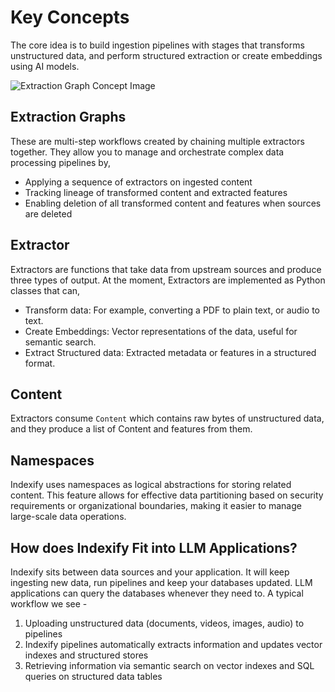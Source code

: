 # Key Concepts 

The core idea is to build ingestion pipelines with stages that transforms unstructured data, and perform structured extraction or create embeddings using AI models.

![Extraction Graph Concept Image](/images/extraction_graph_key_concept.png)
 
## Extraction Graphs
These are multi-step workflows created by chaining multiple extractors together. They allow you to manage and orchestrate complex data processing pipelines by,

  - Applying a sequence of extractors on ingested content
  - Tracking lineage of transformed content and extracted features
  - Enabling deletion of all transformed content and features when sources are deleted

## Extractor

Extractors are functions that take data from upstream sources and produce three types of output. At the moment, Extractors are implemented as Python classes that can,

  - Transform data: For example, converting a PDF to plain text, or audio to text.
  - Create Embeddings: Vector representations of the data, useful for semantic search.
  - Extract Structured data: Extracted metadata or features in a structured format.

## Content
Extractors consume `Content` which contains raw bytes of unstructured data, and they produce a list of Content and features from them.

## Namespaces

Indexify uses namespaces as logical abstractions for storing related content. This feature allows for effective data partitioning based on security requirements or organizational boundaries, making it easier to manage large-scale data operations.

## How does Indexify Fit into LLM Applications?

Indexify sits between data sources and your application. It will keep ingesting new data, run pipelines and keep your databases updated. LLM applications can query the databases whenever they need to. A typical workflow we see - 

  1. Uploading unstructured data (documents, videos, images, audio) to pipelines
  2. Indexify pipelines automatically extracts information and updates vector indexes and structured stores
  3. Retrieving information via semantic search on vector indexes and SQL queries on structured data tables